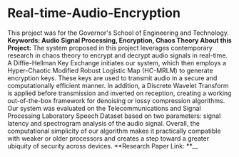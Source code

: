 # Real-time-Audio-Encryption 
This project was for the Governor's School of Engineering and Technology. 
**Keywords**__: Audio Signal Processing, Encryption, Chaos Theory 
**About this Project:**__
The system proposed in this project leverages contemporary research in chaos theory to encrypt and decrypt audio signals in real-time. A Diffie-Hellman Key Exchange initiates our system, which then employs a Hyper-Chaotic Modified Robust Logistic Map (HC-MRLM) to generate encryption keys. These keys are used to transmit audio in a secure and computationally efficient manner. In addition, a Discrete Wavelet Transform is applied before transmission and inverted on reception, creating a working out-of-the-box framework for denoising or lossy compression algorithms. Our system was evaluated on the Telecommunications and Signal Processing Laboratory Speech Dataset based on two parameters: signal latency and spectrogram analysis of the audio signal. Overall, the computational simplicity of our algorithm makes it practically compatible with weaker or older processors and creates a step toward a greater ubiquity of security across devices.
**Research Paper Link: **__
